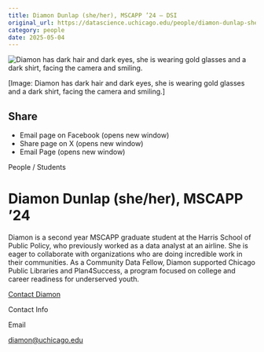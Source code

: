 ```yaml
---
title: Diamon Dunlap (she/her), MSCAPP ’24 – DSI
original_url: https://datascience.uchicago.edu/people/diamon-dunlap-she-her
category: people
date: 2025-05-04
---
```


<!-- Table-like structure detected -->

![Diamon has dark hair and dark eyes, she is wearing gold glasses and a dark shirt, facing the camera and smiling.](https://datascience.uchicago.edu/wp-content/uploads/2023/06/dsi_newsletter-300x300.jpg)

[Image: Diamon has dark hair and dark eyes, she is wearing gold glasses and a dark shirt, facing the camera and smiling.]

## Share

* Email page on Facebook (opens new window)
* Share page on X (opens new window)
* Email Page (opens new window)

<!-- Table-like structure detected -->

People / Students

# Diamon Dunlap (she/her), MSCAPP ’24

Diamon is a second year MSCAPP graduate student at the Harris School of Public Policy, who previously worked as a data analyst at an airline. She is eager to collaborate with organizations who are doing incredible work in their communities. As a Community Data Fellow, Diamon supported Chicago Public Libraries and Plan4Success, a program focused on college and career readiness for underserved youth.

[Contact Diamon](https://datascience.uchicago.edu/people/diamon-dunlap-she-her/)

Contact Info

Email

[diamon@uchicago.edu](mailto:diamon@uchicago.edu)